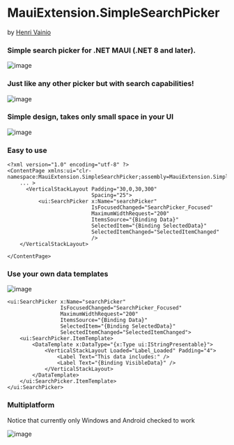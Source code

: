 # MauiExtension.SimpleSearchPicker

by [Henri Vainio](https://github.com/henrivain)


###  Simple search picker for .NET MAUI (.NET 8 and later). 

![image](https://github.com/user-attachments/assets/3458d4e1-1543-44c8-ac2a-feee54518d68)

###  Just like any other picker but with search capabilities!

![image](https://github.com/user-attachments/assets/3782d430-8d1a-4170-bb05-3e364cce0f6b)

### Simple design, takes only small space in your UI

![image](https://github.com/user-attachments/assets/4403c383-0b8a-4596-b229-9d68ed2f871f)

### Easy to use

```xaml
<?xml version="1.0" encoding="utf-8" ?>
<ContentPage xmlns:ui="clr-namespace:MauiExtension.SimpleSearchPicker;assembly=MauiExtension.SimpleSearchPicker"
    ... >
      <VerticalStackLayout Padding="30,0,30,300"
                           Spacing="25">
          <ui:SearchPicker x:Name="searchPicker"
                           IsFocusedChanged="SearchPicker_Focused" 
                           MaximumWidthRequest="200"
                           ItemsSource="{Binding Data}"
                           SelectedItem="{Binding SelectedData}"
                           SelectedItemChanged="SelectedItemChanged"
                           />
    </VerticalStackLayout>

</ContentPage>
```

### Use your own data templates  

![image](https://github.com/user-attachments/assets/968b46bc-0355-4cb4-99b0-9abe28ae296c)

```xaml
<ui:SearchPicker x:Name="searchPicker"
                 IsFocusedChanged="SearchPicker_Focused"
                 MaximumWidthRequest="200"
                 ItemsSource="{Binding Data}"
                 SelectedItem="{Binding SelectedData}"
                 SelectedItemChanged="SelectedItemChanged">
    <ui:SearchPicker.ItemTemplate>
        <DataTemplate x:DataType="{x:Type ui:IStringPresentable}">
            <VerticalStackLayout Loaded="Label_Loaded" Padding="4">
                <Label Text="This data includes:" />
                <Label Text="{Binding VisibleData}" />
            </VerticalStackLayout>
        </DataTemplate>
    </ui:SearchPicker.ItemTemplate>
</ui:SearchPicker>
```

### Multiplatform

Notice that currently only Windows and Android checked to work   

![image](https://github.com/user-attachments/assets/087fb6b2-381e-4122-818c-e90bf1db70c0)

